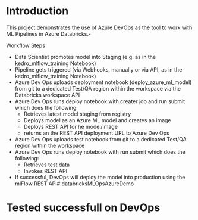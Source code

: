 # Introduction 

This project demonstrates the use of Azure DevOps as the tool to work with ML Pipelines in Azure Databricks.-

Workflow Steps

- Data Scientist promotes model into Staging (e.g. as in the kedro_mlflow_training Notebook)
- Pipeline gets triggered (via Webhooks, manually or via API, as in the kedro_mlflow_training Notebook)
- Azure Dev Ops uploads deployment notebook (deploy_azure_ml_model) from git to a dedicated Test/QA region within the workspace via the Databricks workspace API
- Azure Dev Ops runs deploy notebook with creater job and run submit which does the following:
    - Retrieves latest model staging from registry
    - Deploys model as an Azure ML model and creates an image
    - Deploys REST API for he model/image
    - returns an the REST API deployment URL to Azure Dev Ops
- Azure Dev Ops uploads test notebook from git to a dedicated Test/QA region within the workspace
- Azure Dev Ops runs deploy notebook with run submit which does the following:
    - Retrieves test data
    - Invokes REST API
- If successful, DevOps will deploy the model into production using the mlFlow REST API# databricksMLOpsAzureDemo

# Tested successfull on DevOps